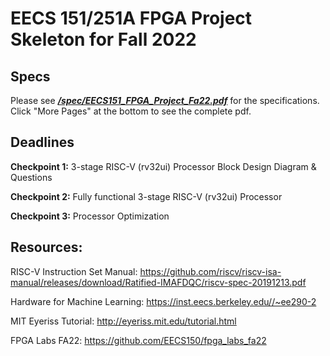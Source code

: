 # EECS 151/251A FPGA Project Skeleton for Fall 2022

## Specs

Please see ***[/spec/EECS151_FPGA_Project_Fa22.pdf](https://github.com/EECS150/fpga_project_skeleton_fa22/blob/master/spec/EECS151_FPGA_Project_Fa22.pdf)*** for the specifications. Click "More Pages" at the bottom to see the complete pdf.

## Deadlines

**Checkpoint 1:** 3-stage RISC-V (rv32ui) Processor Block Design Diagram & Questions

**Checkpoint 2:** Fully functional 3-stage RISC-V (rv32ui) Processor

**Checkpoint 3:** Processor Optimization


## Resources:

RISC-V Instruction Set Manual: https://github.com/riscv/riscv-isa-manual/releases/download/Ratified-IMAFDQC/riscv-spec-20191213.pdf

Hardware for Machine Learning: https://inst.eecs.berkeley.edu//~ee290-2

MIT Eyeriss Tutorial: http://eyeriss.mit.edu/tutorial.html

FPGA Labs FA22: https://github.com/EECS150/fpga_labs_fa22
